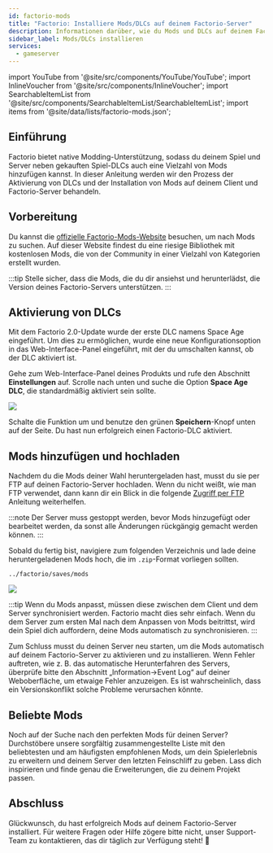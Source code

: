```yaml
---
id: factorio-mods
title: "Factorio: Installiere Mods/DLCs auf deinem Factorio-Server"
description: Informationen darüber, wie du Mods und DLCs auf deinem Factorio Server oder Spielclient von ZAP-Hosting installierst - ZAP-Hosting.com Dokumentation
sidebar_label: Mods/DLCs installieren
services:
  - gameserver
---
```


import YouTube from '@site/src/components/YouTube/YouTube';
import InlineVoucher from '@site/src/components/InlineVoucher';
import SearchableItemList from '@site/src/components/SearchableItemList/SearchableItemList';
import items from '@site/data/lists/factorio-mods.json';

## Einführung

Factorio bietet native Modding-Unterstützung, sodass du deinem Spiel und Server neben gekauften Spiel-DLCs auch eine Vielzahl von Mods hinzufügen kannst. In dieser Anleitung werden wir den Prozess der Aktivierung von DLCs und der Installation von Mods auf deinem Client und Factorio-Server behandeln.

<InlineVoucher />

## Vorbereitung

Du kannst die [offizielle Factorio-Mods-Website](https://mods.factorio.com/) besuchen, um nach Mods zu suchen. Auf dieser Website findest du eine riesige Bibliothek mit kostenlosen Mods, die von der Community in einer Vielzahl von Kategorien erstellt wurden.

:::tip
Stelle sicher, dass die Mods, die du dir ansiehst und herunterlädst, die Version deines Factorio-Servers unterstützen.
:::

## Aktivierung von DLCs

Mit dem Factorio 2.0-Update wurde der erste DLC namens Space Age eingeführt. Um dies zu ermöglichen, wurde eine neue Konfigurationsoption in das Web-Interface-Panel eingeführt, mit der du umschalten kannst, ob der DLC aktiviert ist.

<YouTube videoId="i9CuAsCxUsk" imageSrc="https://screensaver01.zap-hosting.com/index.php/s/BRa5saY3L76xe5F/preview" title="Activate Factorio Space Age DLC" description="Hast du das Gefühl, dass du etwas besser verstehst, wenn du es in Aktion siehst? Wir haben etwas für dich! Tauche ab in unser Video, welches alles für dich zusammenfasst. Egal, ob du es eilig hast oder einfach nur Informationen auf möglichst verständliche Art und Weise aufnehmen möchtest!"/>

Gehe zum Web-Interface-Panel deines Produkts und rufe den Abschnitt **Einstellungen** auf. Scrolle nach unten und suche die Option **Space Age DLC**, die standardmäßig aktiviert sein sollte.

![](https://screensaver01.zap-hosting.com/index.php/s/RiZ6emz7H7B9d8q/preview)

Schalte die Funktion um und benutze den grünen **Speichern**-Knopf unten auf der Seite. Du hast nun erfolgreich einen Factorio-DLC aktiviert.


## Mods hinzufügen und hochladen

Nachdem du die Mods deiner Wahl heruntergeladen hast, musst du sie per FTP auf deinen Factorio-Server hochladen. Wenn du nicht weißt, wie man FTP verwendet, dann kann dir ein Blick in die folgende [Zugriff per FTP](gameserver-ftpaccess.md) Anleitung weiterhelfen.

:::note
Der Server muss gestoppt werden, bevor Mods hinzugefügt oder bearbeitet werden, da sonst alle Änderungen rückgängig gemacht werden können.
:::

Sobald du fertig bist, navigiere zum folgenden Verzeichnis und lade deine heruntergeladenen Mods hoch, die im `.zip`-Format vorliegen sollten.
```
../factorio/saves/mods
```

![](https://screensaver01.zap-hosting.com/index.php/s/APFEnmg29jBCFKn/preview)

:::tip
Wenn du Mods anpasst, müssen diese zwischen dem Client und dem Server synchronisiert werden. Factorio macht dies sehr einfach. Wenn du dem Server zum ersten Mal nach dem Anpassen von Mods beitrittst, wird dein Spiel dich auffordern, deine Mods automatisch zu synchronisieren.
:::

Zum Schluss musst du deinen Server neu starten, um die Mods automatisch auf deinem Factorio-Server zu aktivieren und zu installieren. Wenn Fehler auftreten, wie z. B. das automatische Herunterfahren des Servers, überprüfe bitte den Abschnitt „Information->Event Log“ auf deiner Weboberfläche, um etwaige Fehler anzuzeigen. Es ist wahrscheinlich, dass ein Versionskonflikt solche Probleme verursachen könnte.

## Beliebte Mods

Noch auf der Suche nach den perfekten Mods für deinen Server? Durchstöbere unsere sorgfältig zusammengestellte Liste mit den beliebtesten und am häufigsten empfohlenen Mods, um dein Spielerlebnis zu erweitern und deinem Server den letzten Feinschliff zu geben. Lass dich inspirieren und finde genau die Erweiterungen, die zu deinem Projekt passen.

<SearchableItemList items={items} />


## Abschluss

Glückwunsch, du hast erfolgreich Mods auf deinem Factorio-Server installiert. Für weitere Fragen oder Hilfe zögere bitte nicht, unser Support-Team zu kontaktieren, das dir täglich zur Verfügung steht! 🙂
